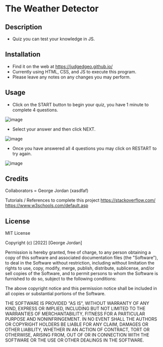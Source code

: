 # The Weather Detector

## Description

- Quiz you can test your knowledge in JS.

## Installation

- Find it on the web at https://judgedgeo.github.io/
- Currently using HTML, CSS, and JS to execute this program.
- Please leave any notes on any changes you may perform.

## Usage

- Click on the START button to begin your quiz, you have 1 minute to complete 4 questions.

![image](https://user-images.githubusercontent.com/115055273/211437342-b5b9c8d2-cf61-4d68-bd64-b765c46ba3d2.png)

- Select your answer and then click NEXT.

![image](https://user-images.githubusercontent.com/115055273/211437803-6ea32163-6944-4fd7-a231-7b07dce076ba.png)


- Once you have answered all 4 questions you may click on RESTART to try again.

![image](https://user-images.githubusercontent.com/115055273/211437958-8561a54f-446e-466a-8f62-9c4987d8c4cd.png)

## Credits

Collaborators = George Jordan (xasdfaf)

Tutorials / References to complete this project
https://stackoverflow.com/
https://www.w3schools.com/default.asp

## License

MIT License

Copyright (c) [2022] [George Jordan]

Permission is hereby granted, free of charge, to any person obtaining a copy
of this software and associated documentation files (the "Software"), to deal
in the Software without restriction, including without limitation the rights
to use, copy, modify, merge, publish, distribute, sublicense, and/or sell
copies of the Software, and to permit persons to whom the Software is
furnished to do so, subject to the following conditions:

The above copyright notice and this permission notice shall be included in all
copies or substantial portions of the Software.

THE SOFTWARE IS PROVIDED "AS IS", WITHOUT WARRANTY OF ANY KIND, EXPRESS OR
IMPLIED, INCLUDING BUT NOT LIMITED TO THE WARRANTIES OF MERCHANTABILITY,
FITNESS FOR A PARTICULAR PURPOSE AND NONINFRINGEMENT. IN NO EVENT SHALL THE
AUTHORS OR COPYRIGHT HOLDERS BE LIABLE FOR ANY CLAIM, DAMAGES OR OTHER
LIABILITY, WHETHER IN AN ACTION OF CONTRACT, TORT OR OTHERWISE, ARISING FROM,
OUT OF OR IN CONNECTION WITH THE SOFTWARE OR THE USE OR OTHER DEALINGS IN THE
SOFTWARE.
